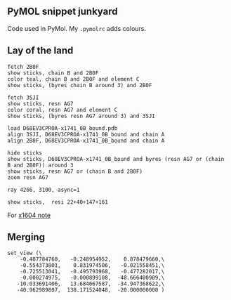 ## PyMOL snippet junkyard

Code used in PyMol.
My `.pymolrc` adds colours.

## Lay of the land

```pymol
fetch 2B0F
show sticks, chain B and 2B0F
color teal, chain B and 2B0F and element C
show sticks, (byres chain B around 3) and 2B0F

fetch 3SJI
show sticks, resn AG7
color coral, resn AG7 and element C
show sticks, (byres resn AG7 around 3) and 3SJI

load D68EV3CPROA-x1741_0B_bound.pdb
align 3SJI, D68EV3CPROA-x1741_0B_bound and chain A
align 2B0F, D68EV3CPROA-x1741_0B_bound and chain A

hide sticks
show sticks, D68EV3CPROA-x1741_0B_bound and byres (resn AG7 or (chain B and 2B0F)) around 3
show sticks, resn AG7 or (chain B and 2B0F)
zoom resn AG7

ray 4266, 3100, async=1
```

    show sticks,  resi 22+40+147+161

For [x1604 note](x1604.md)

## Merging

```pymol
set_view (\
    -0.407784760,   -0.248954952,    0.878479660,\
    -0.554373801,    0.831974506,   -0.021558451,\
    -0.725513041,   -0.495793968,   -0.477282017,\
    -0.000274975,   -0.000899108,  -48.666400909,\
   -10.033691406,   13.684667587,  -34.947368622,\
   -40.962989807,  138.171524048,  -20.000000000 )
```
